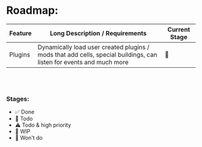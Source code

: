 # Roadmap:

| Feature | Long Description / Requirements | Current Stage |
| --- | --- | --- |
| Plugins | Dynamically load user created plugins / mods that add cells, special buildings, can listen for events and much more | 🔶 |

<br><br>

### Stages:
- ✅ Done
- 🔶 Todo
- ⚠️ Todo & high priority
- 🔨 WIP
- 🛑 Won't do
